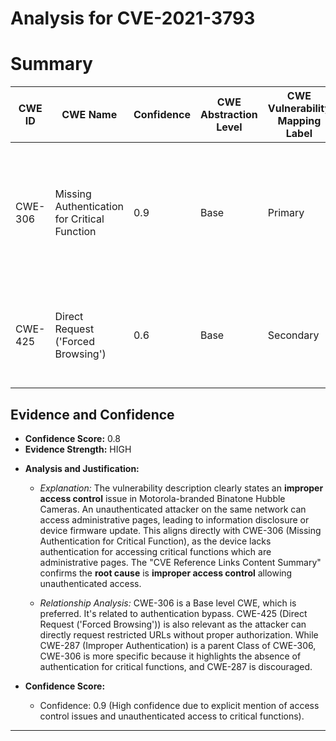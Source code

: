 # Analysis for CVE-2021-3793

# Summary
| CWE ID | CWE Name | Confidence | CWE Abstraction Level | CWE Vulnerability Mapping Label | CWE-Vulnerability Mapping Notes |
|---|---|---|---|---|---|
| CWE-306 | Missing Authentication for Critical Function | 0.9 | Base | Primary | The device does not require authentication to access critical administrative functions, allowing unauthorized access. |
| CWE-425 | Direct Request ('Forced Browsing') | 0.6 | Base | Secondary | An attacker can directly request administrative pages without proper authorization checks. |

## Evidence and Confidence

*   **Confidence Score:** 0.8
*   **Evidence Strength:** HIGH

- **Analysis and Justification:**
  - *Explanation:* The vulnerability description clearly states an **improper access control** issue in Motorola-branded Binatone Hubble Cameras. An unauthenticated attacker on the same network can access administrative pages, leading to information disclosure or device firmware update. This aligns directly with CWE-306 (Missing Authentication for Critical Function), as the device lacks authentication for accessing critical functions which are administrative pages. The "CVE Reference Links Content Summary" confirms the **root cause** is **improper access control** allowing unauthenticated access.

  - *Relationship Analysis:* CWE-306 is a Base level CWE, which is preferred. It's related to authentication bypass. CWE-425 (Direct Request ('Forced Browsing')) is also relevant as the attacker can directly request restricted URLs without proper authorization. While CWE-287 (Improper Authentication) is a parent Class of CWE-306, CWE-306 is more specific because it highlights the absence of authentication for critical functions, and CWE-287 is discouraged.

- **Confidence Score:**
  - Confidence: 0.9 (High confidence due to explicit mention of access control issues and unauthenticated access to critical functions).

---